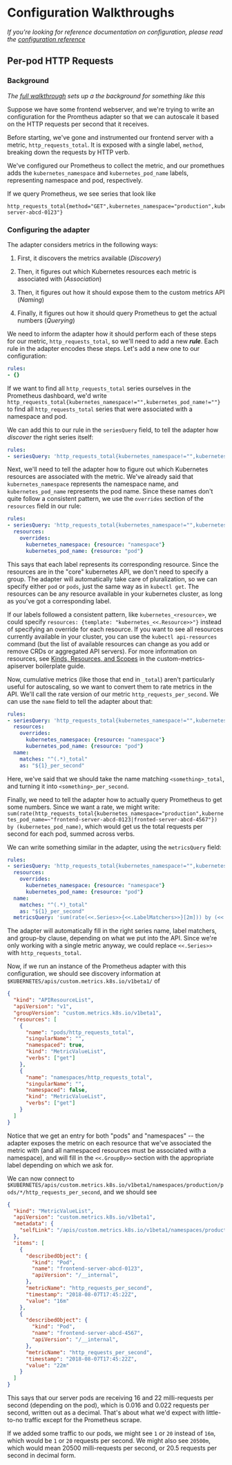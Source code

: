 Configuration Walkthroughs
==========================

*If you're looking for reference documentation on configuration, please
read the [configuration reference](/docs/config.md)*

Per-pod HTTP Requests
---------------------

### Background

*The [full walkthrough](/docs/walkthrough.md) sets up a the background for
something like this*

Suppose we have some frontend webserver, and we're trying to write an
configuration for the Promtheus adapter so that we can autoscale it based
on the HTTP requests per second that it receives.

Before starting, we've gone and instrumented our frontend server with
a metric, `http_requests_total`.  It is exposed with a single label,
`method`, breaking down the requests by HTTP verb.

We've configured our Prometheus to collect the metric, and our promethues
adds the `kubernetes_namespace` and `kubernetes_pod_name` labels,
representing namespace and pod, respectively.

If we query Prometheus, we see series that look like

```
http_requests_total{method="GET",kubernetes_namespace="production",kubernetes_pod_name="frontend-server-abcd-0123"}
```

### Configuring the adapter

The adapter considers metrics in the following ways:

1. First, it discovers the metrics available (*Discovery*)

2. Then, it figures out which Kubernetes resources each metric is
   associated with (*Association*)

3. Then, it figures out how it should expose them to the custom metrics
   API (*Naming*)

4. Finally, it figures out how it should query Prometheus to get the
   actual numbers (*Querying*)

We need to inform the adapter how it should perform each of these steps
for our metric, `http_requests_total`, so we'll need to add a new
***rule***. Each rule in the adapter encodes these steps.  Let's add a new
one to our configuration:

```yaml
rules:
- {}
```

If we want to find all `http_requests_total` series ourselves in the
Prometheus dashboard, we'd write
`http_requests_total{kubernetes_namespace!="",kubernetes_pod_name!=""}` to
find all `http_requests_total` series that were associated with
a namespace and pod.

We can add this to our rule in the `seriesQuery` field, to tell the
adapter how *discover* the right series itself:

```yaml
rules:
- seriesQuery: 'http_requests_total{kubernetes_namespace!="",kubernetes_pod_name!=""}'
```

Next, we'll need to tell the adapter how to figure out which Kubernetes
resources are associated with the metric.  We've already said that
`kubernetes_namespace` represents the namespace name, and
`kubernetes_pod_name` represents the pod name.  Since these names don't
quite follow a consistent pattern, we use the `overrides` section of the
`resources` field in our rule:

```yaml
rules:
- seriesQuery: 'http_requests_total{kubernetes_namespace!="",kubernetes_pod_name!=""}'
  resources:
    overrides:
      kubernetes_namespace: {resource: "namespace"}
      kubernetes_pod_name: {resource: "pod"}
```

This says that each label represents its corresponding resource. Since the
resources are in the "core" kubernetes API, we don't need to specify
a group.  The adapter will automatically take care of pluralization, so we
can specify either `pod` or `pods`, just the same way as in `kubectl get`.
The resources can be any resource available in your kubernetes cluster, as
long as you've got a corresponding label.

If our labels followed a consistent pattern, like `kubernetes_<resource>`,
we could specify `resources: {template: "kubernetes_<<.Resource>>"}`
instead of specifying an override for each resource.  If you want to see
all resources currently available in your cluster, you can use the
`kubectl api-resources` command (but the list of available resources can
change as you add or remove CRDs or aggregated API servers).  For more
information on resources, see [Kinds, Resources, and
Scopes](https://github.com/kubernetes-incubator/custom-metrics-apiserver/blob/master/docs/getting-started.md#kinds-resources-and-scopes)
in the custom-metrics-apiserver boilerplate guide.

Now, cumulative metrics (like those that end in `_total`) aren't
particularly useful for autoscaling, so we want to convert them to rate
metrics in the API.  We'll call the rate version of our metric
`http_requests_per_second`.  We can use the `name` field to tell the
adapter about that:

```yaml
rules:
- seriesQuery: 'http_requests_total{kubernetes_namespace!="",kubernetes_pod_name!=""}'
  resources:
    overrides:
      kubernetes_namespace: {resource: "namespace"}
      kubernetes_pod_name: {resource: "pod"}
  name:
    matches: "^(.*)_total"
    as: "${1}_per_second"
```

Here, we've said that we should take the name matching
`<something>_total`, and turning it into `<something>_per_second`.

Finally, we need to tell the adapter how to actually query Prometheus to
get some numbers.  Since we want a rate, we might write:
`sum(rate(http_requests_total{kubernetes_namespace="production",kubernetes_pod_name=~"frontend-server-abcd-0123|fronted-server-abcd-4567"}) by (kubernetes_pod_name)`,
which would get us the total requests per second for each pod, summed across verbs.

We can write something similar in the adapter, using the `metricsQuery`
field:

```yaml
rules:
- seriesQuery: 'http_requests_total{kubernetes_namespace!="",kubernetes_pod_name!=""}'
  resources:
    overrides:
      kubernetes_namespace: {resource: "namespace"}
      kubernetes_pod_name: {resource: "pod"}
  name:
    matches: "^(.*)_total"
    as: "${1}_per_second"
  metricsQuery: 'sum(rate(<<.Series>>{<<.LabelMatchers>>}[2m])) by (<<.GroupBy>>)'
```

The adapter will automatically fill in the right series name, label
matchers, and group-by clause, depending on what we put into the API.
Since we're only working with a single metric anyway, we could replace
`<<.Series>>` with `http_requests_total`.

Now, if we run an instance of the Prometheus adapter with this
configuration, we should see discovery information at
`$KUBERNETES/apis/custom.metrics.k8s.io/v1beta1/` of

```json
{
  "kind": "APIResourceList",
  "apiVersion": "v1",
  "groupVersion": "custom.metrics.k8s.io/v1beta1",
  "resources": [
    {
      "name": "pods/http_requests_total",
      "singularName": "",
      "namespaced": true,
      "kind": "MetricValueList",
      "verbs": ["get"]
    },
    {
      "name": "namespaces/http_requests_total",
      "singularName": "",
      "namespaced": false,
      "kind": "MetricValueList",
      "verbs": ["get"]
    }
  ]
}
```

Notice that we get an entry for both "pods" and "namespaces" -- the
adapter exposes the metric on each resource that we've associated the
metric with (and all namespaced resources must be associated with
a namespace), and will fill in the `<<.GroupBy>>` section with the
appropriate label depending on which we ask for.

We can now connect to
`$KUBERNETES/apis/custom.metrics.k8s.io/v1beta1/namespaces/production/pods/*/http_requests_per_second`,
and we should see

```json
{
  "kind": "MetricValueList",
  "apiVersion": "custom.metrics.k8s.io/v1beta1",
  "metadata": {
    "selfLink": "/apis/custom.metrics.k8s.io/v1beta1/namespaces/production/pods/*/http_requests_per_second",
  },
  "items": [
    {
      "describedObject": {
        "kind": "Pod",
        "name": "frontend-server-abcd-0123",
        "apiVersion": "/__internal",
      },
      "metricName": "http_requests_per_second",
      "timestamp": "2018-08-07T17:45:22Z",
      "value": "16m"
    },
    {
      "describedObject": {
        "kind": "Pod",
        "name": "frontend-server-abcd-4567",
        "apiVersion": "/__internal",
      },
      "metricName": "http_requests_per_second",
      "timestamp": "2018-08-07T17:45:22Z",
      "value": "22m"
    }
  ]
}
```

This says that our server pods are receiving 16 and 22 milli-requests per
second (depending on the pod), which is 0.016 and 0.022 requests per
second, written out as a decimal.  That's about what we'd expect with
little-to-no traffic except for the Prometheus scrape.

If we added some traffic to our pods, we might see `1` or `20` instead of
`16m`, which would be `1` or `20` requests per second.  We might also see
`20500m`, which would mean 20500 milli-requests per second, or 20.5
requests per second in decimal form.
